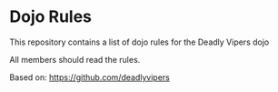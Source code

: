 Dojo Rules
==========

This repository contains a list of dojo rules for the Deadly Vipers dojo

All members should read the rules.

Based on: https://github.com/deadlyvipers
